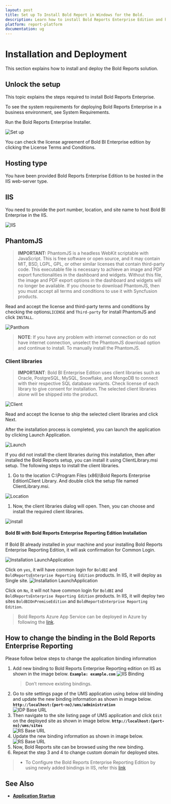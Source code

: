 ```yaml
---
layout: post
title: Set up To Install Bold Report in Windows for the Bold.
description: Learn how to install Bold Reports Enterprise Edition and how to host the Bold Reports Enterprise in IIS or IIS Express in your machine. 
platform: report-platform
documentation: ug
---
```


# Installation and Deployment

This section explains how to install and deploy the Bold Reports solution.

## Unlock the setup

This topic explains the steps required to install Bold Reports Enterprise.

To see the system requirements for deploying Bold Reports Enterprise in a business environment, see System Requirements.

Run the Bold Reports Enterprise Installer.

![Set up](/static/assets/on-premise/images/installation/setup.png)

You can check the license agreement of Bold BI Enterprise edition by clicking the License Terms and Conditions.

## Hosting type

You have been provided Bold Reports Enterprise Edition to be hosted in the IIS web-server type.

## IIS

You need to provide the port number, location, and site name to host Bold BI Enterprise in the IIS.

![IIS](/static/assets/on-premise/images/installation/iis.png)

## PhantomJS

> **IMPORTANT:** PhantomJS is a headless WebKit scriptable with JavaScript. This is free software or open source, and it may contain MIT, BSD, LGPL, GPL, or other similar licenses that contain third-party code. This executable file is necessary to achieve an image and PDF export functionalities in the dashboard and widgets. Without this file, the image and PDF export options in the dashboard and widgets will no longer be available. If you choose to download PhantomJS, then you must accept all terms and conditions to use it with Syncfusion products.

Read and accept the license and third-party terms and conditions by checking the options``LICENSE`` and ``Third-party`` for install PhantomJS and click ``INSTALL``.

![Panthom](/static/assets/on-premise/images/installation/panthom.png)

> **NOTE**: If you have any problem with internet connection or do not have internet connection, unselect the PhantomJS download option and continue to install. To manually install the PhantomJS.

### Client libraries

> **IMPORTANT**: Bold BI Enterprise Edition uses client libraries such as Oracle, PostgreSQL, MySQL, Snowflake, and MongoDB to connect with their respective SQL database variants. Check license of each library to give consent for installation. The selected client libraries alone will be shipped into the product.

![Client](/static/assets/on-premise/images/installation/client.png)

Read and accept the license to ship the selected client libraries and click Next.

After the installation process is completed, you can launch the application by clicking Launch Application.

![Launch](/static/assets/on-premise/images/installation/launch.png)

If you did not install the client libraries during this installation, then after installed the Bold Reports setup, you can install it using ClientLibrary.msi setup. The following steps to install the client libraries.

1. Go to the location C:\Program Files (x86)\Bold Reports Enterprise Edition\Client Library. And double click the setup file named ClientLibrary.msi.

![Location](/static/assets/on-premise/images/installation/location.png)

1. Now, the client libraries dialog will open. Then, you can choose and install the required client libraries.

![install](/static/assets/on-premise/images/installation/install.png)

#### Bold BI with Bold Reports Enterprise Reporting Edition Installation

If Bold BI already installed in your machine and your installing Bold Reports Enterprise Reporting Edition, it will ask confirmation for Common Login.

![Installation LaunchApplication](/static/assets/on-premise/images/getting-started/common-login.png)

Click on `yes`, it will have common login for `BoldBI` and `BoldReportsEnterprise Reporting Edition` products. In IIS, it will deploy as Single site.
![Installation LaunchApplication](/static/assets/on-premise/images/getting-started/common-login-in-IIS.png)

Click on `No`, it will not have common login for `BoldBI` and `BoldReportsEnterprise Reporting Edition` products. In IIS, it will deploy two sites `BoldBIOnPremiseEdition` and `BoldReportsEnterprise Reporting Edition`.

>Bold Reports Azure App Service can be deployed in Azure by following the [link](../azure-app-service/).

## How to change the binding in the Bold Reports Enterprise Reporting

Please follow below steps to change the application binding information

1. Add new binding to Bold Reports Enterprise Reporting edition on IIS as shown in the image below.
 **`Example: example.com`**
![IIS Binding](/static/assets/on-premise/images/getting-started/add-binding.png)  
    >Don’t remove existing bindings.
2. Go to site settings page of the UMS application using below old binding and update the new binding information as shown in image below.
**`http://localhost:{port-no}/ums/administration`**  
![IDP Base URL](/static/assets/on-premise/images/getting-started/idp-base-url.png)
3. Then navigate to the site listing page of UMS application and click `Edit` on the deployed site as shown in image below.
**`http://localhost:{port-no}/ums/sites`**  
![RS Base URL](/static/assets/on-premise/images/getting-started/ums-url-edit.png)
4. Update the new binding information as shown in image below.![RS Base URL](/static/assets/on-premise/images/getting-started/ums-base-url.png)
5. Now, Bold Reports site can be browsed using the new binding.
6. Repeat the step 3 and 4 to change custom domain for deployed sites.
> * To Configure the Bold Reports Enterprise Reporting Edition by using newly added bindings in IIS, refer this [link](../../how-to/map-a-domain-name-to-bold-reports-site-before-startup/)

## See Also

* [**Application Startup**](../../application-startup/)